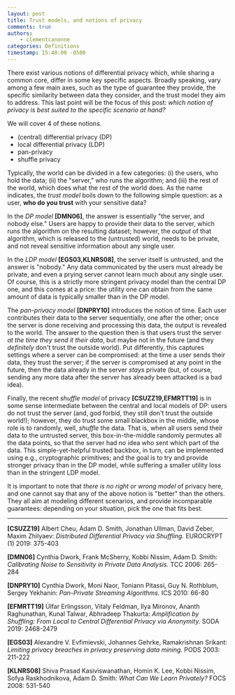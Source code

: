 ```yaml
---
layout: post
title: Trust models, and notions of privacy 
comments: true
authors: 
    - clementcanonne
categories: Definitions
timestamp: 15:40:00 -0500
---
```


There exist various notions of differential privacy which, while sharing a common core, differ in some key specific aspects. Broadly speaking, vary among a few main axes, such as the type of guarantee they provide, the specific similarity between data they consider, and the trust model they aim to address. This last point will be the focus of this post: *which notion of privacy is best suited to the specific scenario at hand?*

We will cover 4 of these notions. 
- (central) differential privacy (DP)
- local differential privacy (LDP)
- pan-privacy
- shuffle privacy

Typically, the world can be divided in a few categories: (i) the users, who hold the data; (ii) the "server," who runs the algorithm; and (iii) the rest of the world, which does what the rest of the world does. As the name indicates, the _trust model_ boils down to the following simple question: as a user, **who do you trust** with your sensitive data? 

In the *DP model* **\[DMN06\]**, the answer is essentially "the server, and nobody else." Users are happy to provide their data to the server, which runs the algorithm on the resulting dataset; however, the _output_ of that algorithm, which is released to the (untrusted) world, needs to be private, and not reveal sensitive information about any single user.

In the *LDP model* **\[EGS03,KLNRS08\]**, the server itself is untrusted, and the answer is "nobody." Any data communicated by the users must already be private, and even a prying server cannot learn much about any single user. Of course, this is a strictly more stringent privacy model than the central DP one, and this comes at a price: the utility one can obtain from the same amount of data is typically smaller than in the DP model.

The *pan-privacy model* **\[DNPRY10\]** introduces the notion of time. Each user contributes their data to the server sequentially, one after the other; once the server is done receiving and processing this data, the output is revealed to the world. The answer to the question then is that users trust the server _at the time they send it their data_, but maybe not in the future (and they _definitely_ don't trust the outside world). Put differently, this captures settings where a server can be compromised: at the time a  user sends their data, they trust the server; if the server is compromised at any point in the future, then the data already in the server _stays_ private (but, of course, sending any more data after the server has already been attacked is a bad idea). 

Finally, the recent *shuffle model* of privacy **\[CSUZZ19,EFMRTT19\]** is in some sense intermediate between the central and local models of DP: users do not trust the server (and, god forbid, they still don't trust the outside world!); however, they do trust some small blackbox in the middle, whose role is to randomly, well, _shuffle_ the data. That is, when all users send their data to the untrusted server, this box-in-the-middle randomly permutes all the data points, so that the server had no idea who sent which part of the data. This simple-yet-helpful trusted backbox, in turn, can be implemented using e.g., cryptographic primitives; and the goal is to try and provide stronger privacy than in the DP model, while suffering a smaller utility loss than in the stringent LDP model.

It is important to note that _there is no right or wrong model_ of privacy here, and one cannot say that any of the above notion is "better" than the others. They all aim at modeling different scenarios, and provide incomparable guarantees: depending on your situation, pick the one that fits best.

---

**\[CSUZZ19\]** Albert Cheu, Adam D. Smith, Jonathan Ullman, David Zeber, Maxim Zhilyaev:
_Distributed Differential Privacy via Shuffling._ EUROCRYPT (1) 2019: 375-403

**\[DMN06\]** Cynthia Dwork, Frank McSherry, Kobbi Nissim, Adam D. Smith:
_Calibrating Noise to Sensitivity in Private Data Analysis._ TCC 2006: 265-284

**\[DNPRY10\]** Cynthia Dwork, Moni Naor, Toniann Pitassi, Guy N. Rothblum, Sergey Yekhanin:
_Pan-Private Streaming Algorithms._ ICS 2010: 66-80

**\[EFMRTT19\]** Úlfar Erlingsson, Vitaly Feldman, Ilya Mironov, Ananth Raghunathan, Kunal Talwar, Abhradeep Thakurta:
_Amplification by Shuffling: From Local to Central Differential Privacy via Anonymity._ SODA 2019: 2468-2479

**\[EGS03\]** Alexandre V. Evfimievski, Johannes Gehrke, Ramakrishnan Srikant:
_Limiting privacy breaches in privacy preserving data mining._ PODS 2003: 211-222

**\[KLNRS08\]** Shiva Prasad Kasiviswanathan, Homin K. Lee, Kobbi Nissim, Sofya Raskhodnikova, Adam D. Smith:
_What Can We Learn Privately?_ FOCS 2008: 531-540